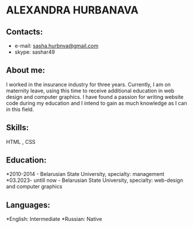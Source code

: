 # ALEXANDRA HURBANAVA
## Contacts:
  
* e-mail: sasha.hurbnva@gmail.com
* skype: sashar49

    
## About me:
I worked in the insurance industry for three years. Currently, I am on maternity leave, using this time to receive additional education in web design and computer graphics. I have found a passion for writing website code during my education and I intend to gain as much knowledge as I can in this field.

## Skills: 
HTML , CSS 

## Education:
*2010-2014 - Belarusian State University, specialty: management
*03.2023- untill now - Belarusian State University, specialty: web-design and computer graphics

## Languages:
*English: Intermediate
*Russian: Native

  
